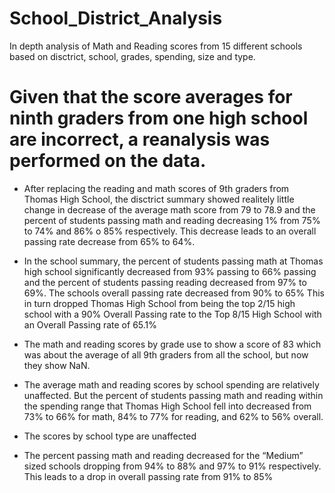 # School_District_Analysis
In depth analysis of Math and Reading scores from 15 different schools based on disctrict, school, grades, spending, size and type.

# Given that the score averages for ninth graders from one high school are incorrect, a reanalysis was performed on the data.
- After replacing the reading and math scores of 9th graders from Thomas High School, the disctrict summary showed realitely little change in decrease of the average math score from 79 to 78.9 and the percent of students passing math and reading decreasing 1% from 75% to 74% and 86% o 85% respectively. This decrease leads to an overall passing rate decrease from 65% to 64%.

- In the school summary, the percent of students passing math at Thomas high school significantly decreased from 93% passing to 66% passing and the percent of students passing reading decreased from 97% to 69%. The schools overall passing rate decreased from 90% to 65%
This in turn dropped Thomas High School from being the top 2/15  high school with a 90% Overall Passing rate to the Top 8/15 High School with an Overall Passing rate of 65.1%

- The math and reading scores by grade use to show a score of 83 which was about the average of all 9th graders from all the school, but now they show NaN.

- The average math and reading scores by school spending are relatively unaffected. But the percent of students passing math and reading within the spending range that Thomas High School fell into decreased from 73% to 66% for math, 84% to 77% for reading, and 62% to 56% overall.

- The scores by school type are unaffected

- The percent passing math and reading decreased for the “Medium” sized schools dropping from 94% to 88% and 97% to 91% respectively. This leads to a drop in overall passing rate from 91% to 85%
